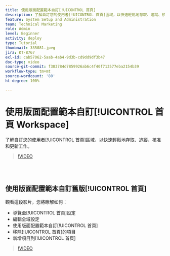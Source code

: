 ```yaml
---
title: 使用版面配置範本自訂[!UICONTROL 首頁]
description: 了解自訂您的使用者[!UICONTROL 首頁]區域，以快速輕鬆地存取、追蹤、核准和更新工作。
feature: System Setup and Administration
team: Technical Marketing
role: Admin
level: Beginner
activity: deploy
type: Tutorial
thumbnail: 335081.jpeg
jira: KT-8767
exl-id: cab57062-5aab-4ab4-9d3b-cd9dd9df3b47
doc-type: video
source-git-commit: f383784d7859926ab6c4f40f713577eba2154b39
workflow-type: tm+mt
source-wordcount: '80'
ht-degree: 100%

---
```


# 使用版面配置範本自訂[!UICONTROL 首頁 Workspace]

了解自訂您的使用者[!UICONTROL 首頁]區域，以快速輕鬆地存取、追蹤、核准和更新工作。

>[!VIDEO](https://video.tv.adobe.com/v/3428091/?quality=12&learn=on)

<br>
</br>

## 使用版面配置範本自訂舊版[!UICONTROL 首頁]

觀看這段影片，您將瞭解如何：

* 導覽至[!UICONTROL 首頁]設定
* 編輯全域設定
* 使用版面配置範本自訂[!UICONTROL 首頁]
* 移除[!UICONTROL 首頁]的項目
* 新增項目到[!UICONTROL 首頁]

>[!VIDEO](https://video.tv.adobe.com/v/335081/?quality=12&learn=on)
